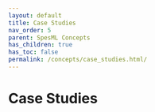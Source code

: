 ```yaml
---
layout: default
title: Case Studies
nav_order: 5
parent: SpesML Concepts
has_children: true
has_toc: false
permalink: /concepts/case_studies.html/
---
```

# Case Studies
